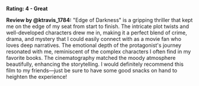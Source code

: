 **Rating: 4 - Great**

**Review by @ktravis_1784:** "Edge of Darkness" is a gripping thriller that kept me on the edge of my seat from start to finish. The intricate plot twists and well-developed characters drew me in, making it a perfect blend of crime, drama, and mystery that I could easily connect with as a movie fan who loves deep narratives. The emotional depth of the protagonist's journey resonated with me, reminiscent of the complex characters I often find in my favorite books. The cinematography matched the moody atmosphere beautifully, enhancing the storytelling. I would definitely recommend this film to my friends—just be sure to have some good snacks on hand to heighten the experience!